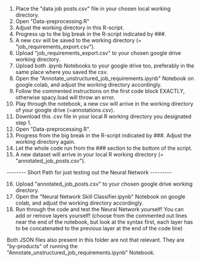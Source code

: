 1. Place the "data job posts.csv" file in your chosen local working directory.
2. Open "Data-preprocessing.R"
3. Adjust the working directory in this R-script.
4. Progress up to the big break in the R-script indicated by ###.
5. A new csv will be saved to the working directory (= "job_requirements_export.csv").
6. Upload "job_requirements_export.csv" to your chosen google drive working directory.
7. Upload both .ipynb Notebooks to your google drive too, preferably in the same place where you saved the csv.
8. Open the "Annotate_unstructured_job_requirements.ipynb" Notebook on google colab, and adjust the working directory accordingly.
9. Follow the commented instructions on the first code block EXACTLY, otherwise spacy.load will throw an error.
10. Play through the notebook, a new csv will arrive in the working directory of your google drive (=annotations.csv).
11. Download this .csv file in your local R working directory you designated step 1.
12. Open "Data-preprocessing.R".
13. Progress from the big break in the R-script indicated by ###. Adjust the working directory again.
14. Let the whole code run from the ### section to the bottom of the script.
15. A new dataset will arrive in your local R working directory (= "annotated_job_posts.csv").

-------- Short Path for just testing out the Neural Network ---------

16. Upload "annotated_job_posts.csv" to your chosen google drive working directory.
17. Open the "Neural Network Skill Classifier.ipynb" Notebook on google colab, and adjust the working directory accordingly.
18. Run through the code and test the Neural Network yourself! You can add or remove layers yourself! 
(choose from the commented out lines near the end of the notebook, but look at the syntax first, 
each layer has to be concatenated to the previous layer at the end of the code line)


Both JSON files also present in this folder are not that relevant. They are "by-products" of running the
"Annotate_unstructured_job_requirements.ipynb" Notebook.
